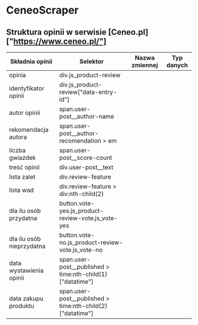 # CeneoScraper

## Struktura opinii w serwisie [Ceneo.pl]["https://www.ceneo.pl/"]

|Składnia opinii|Selektor|Nazwa zmiennej|Typ danych|
|---------------|--------|--------------|----------|
|opinia|div.js_product-review|||
|identyfikator opinii|div.js_product-review\["data-entry-id"\]|||
|autor opinii|span.user-post__author-name|||
|rekomendacja autora|span.user-post__author-recomendation > em|||
|liczba gwiazdek|span.user-post__score-count|||
|treść opinii|div.user-post__text|||
|lista zalet|div.review-feature|||
|lista wad|div.review-feature > div:nth-child(2)|||
|dla ilu osób przydatna|button.vote-yes.js_product-review-vote.js_vote-yes|||
|dla ilu osób nieprzydatna |button.vote-no.js_product-review-vote.js_vote-no|||
|data wystawienia opinii|span.user-post__published > time:nth-child(1)\["datatime"\]|||
|data zakupu produktu|span.user-post__published > time:nth-child(2)\["datatime"\]|||
